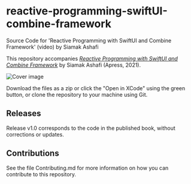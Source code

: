 # reactive-programming-swiftUI-combine-framework
Source Code for 'Reactive Programming with SwiftUI and Combine Framework' (video) by Siamak Ashafi

This repository accompanies [*Reactive Programming with SwiftUI and Combine Framework*](https://link.springer.com/book/10.1007/%isbn%) by Siamak Ashafi (Apress, 2021).

[comment]: #cover
![Cover image](%isbn%.jpg)

Download the files as a zip or click the "Open in XCode" using the green button, or clone the repository to your machine using Git.

## Releases

Release v1.0 corresponds to the code in the published book, without corrections or updates.

## Contributions

See the file Contributing.md for more information on how you can contribute to this repository.
